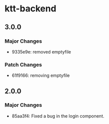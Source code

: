 # ktt-backend

## 3.0.0

### Major Changes

- 9335e9e: removed emptyfile

### Patch Changes

- 61f9166: removing emptyfile

## 2.0.0

### Major Changes

- 85aa3f4: Fixed a bug in the login component.
